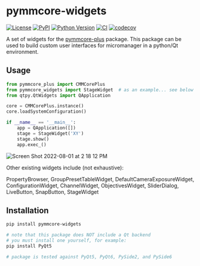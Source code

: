 # pymmcore-widgets

[![License](https://img.shields.io/pypi/l/pymmcore-widgets.svg?color=green)](https://github.com/fdrgsp/pymmcore-widgets/raw/main/LICENSE)
[![PyPI](https://img.shields.io/pypi/v/pymmcore-widgets.svg?color=green)](https://pypi.org/project/pymmcore-widgets)
[![Python Version](https://img.shields.io/pypi/pyversions/pymmcore-widgets.svg?color=green)](https://python.org)
[![CI](https://github.com/fdrgsp/pymmcore-widgets/actions/workflows/ci.yml/badge.svg)](https://github.com/fdrgsp/pymmcore-widgets/actions/workflows/ci.yml)
[![codecov](https://codecov.io/gh/fdrgsp/pymmcore-widgets/branch/main/graph/badge.svg)](https://codecov.io/gh/fdrgsp/pymmcore-widgets)

A set of widgets for the [pymmcore-plus](https://github.com/pymmcore-plus/pymmcore-plus) package.
This package can be used to build custom user interfaces for micromanager in a python/Qt environment.

## Usage

```python
from pymmcore_plus import CMMCorePlus
from pymmcore_widgets import StageWidget  # as an example... see below
from qtpy.QtWidgets import QApplication

core = CMMCorePlus.instance()
core.loadSystemConfiguration()

if __name__ == '__main__':
    app = QApplication([])
    stage = StageWidget('XY')
    stage.show()
    app.exec_()
```

![Screen Shot 2022-08-01 at 2 18 12 PM](https://user-images.githubusercontent.com/1609449/182217639-7f52a217-16f6-416a-a54f-2db63b7165c5.png)


Other existing widgets include (not exhaustive):

PropertyBrowser, GroupPresetTableWidget,
DefaultCameraExposureWidget, ConfigurationWidget, ChannelWidget,
ObjectivesWidget, SliderDialog, LiveButton, SnapButton, StageWidget


## Installation

```sh
pip install pymmcore-widgets

# note that this package does NOT include a Qt backend
# you must install one yourself, for example:
pip install PyQt5

# package is tested against PyQt5, PyQt6, PySide2, and PySide6
```
